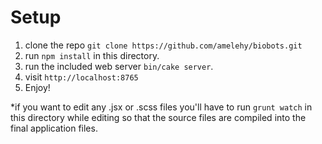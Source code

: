 # Setup

1. clone the repo `git clone https://github.com/amelehy/biobots.git` 
2. run `npm install` in this directory.
3. run the included web server `bin/cake server`. 
4. visit `http://localhost:8765`
5. Enjoy!

*if you want to edit any .jsx or .scss files you'll have to run `grunt watch` in
this directory while editing so that the source files are compiled into the 
final application files.

